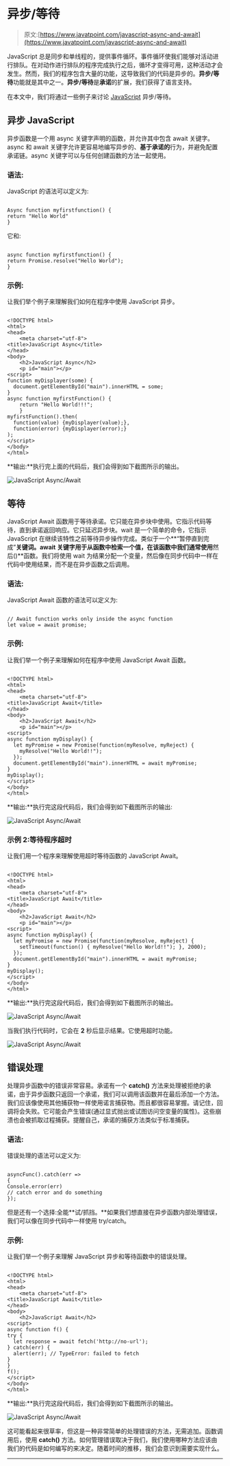 # 异步/等待

> 原文:[https://www.javatpoint.com/javascript-async-and-await](https://www.javatpoint.com/javascript-async-and-await)

JavaScript 总是同步和单线程的，提供事件循环。事件循环使我们能够对活动进行排队。在对动作进行排队的程序完成执行之后，循环才变得可用，这种活动才会发生。然而，我们的程序包含大量的功能，这导致我们的代码是异步的。**异步/等待**功能就是其中之一。**异步/等待**是**承诺**的扩展，我们获得了语言支持。

在本文中，我们将通过一些例子来讨论 [JavaScript](https://www.javatpoint.com/javascript-tutorial) 异步/等待。

## 异步 JavaScript

异步函数是一个用 async 关键字声明的函数，并允许其中包含 await 关键字。async 和 await 关键字允许更容易地编写异步的、**基于承诺的**行为，并避免配置承诺链。async 关键字可以与任何创建函数的方法一起使用。

### 语法:

JavaScript 的语法可以定义为:

```

Async function myfirstfunction() {
return "Hello World"
}

```

它和:

```

async function myfirstfunction() {
return Promise.resolve("Hello World");
}

```

### 示例:

让我们举个例子来理解我们如何在程序中使用 JavaScript 异步。

```

<!DOCTYPE html>
<html>
<head>
    <meta charset="utf-8">
<title>JavaScript Async</title>
</head>
<body>
    <h2>JavaScript Async</h2>
    <p id="main"></p>
<script>
function myDisplayer(some) {
  document.getElementById("main").innerHTML = some;
}
async function myfirstFunction() {
    return "Hello World!!!";
    }
myfirstFunction().then(
  function(value) {myDisplayer(value);},
  function(error) {myDisplayer(error);}
);
</script>
</body>
</html>

```

**输出:**执行完上面的代码后，我们会得到如下截图所示的输出。

![JavaScript Async/Await](img/2eccc4bcb9060b2af52dbab303eb241c.png)

## 等待

JavaScript Await 函数用于等待承诺。它只能在异步块中使用。它指示代码等待，直到承诺返回响应。它只延迟异步块。wait 是一个简单的命令，它指示 JavaScript 在继续该特性之前等待异步操作完成。类似于一个**“暂停直到完成”**关键词。await 关键字用于从函数中检索一个值，在该函数中我们通常使用**然后()**函数。我们将使用 wait 为结果分配一个变量，然后像在同步代码中一样在代码中使用结果，而不是在异步函数之后调用。

### 语法:

JavaScript Await 函数的语法可以定义为:

```

// Await function works only inside the async function
let value = await promise;

```

### 示例:

让我们举一个例子来理解如何在程序中使用 JavaScript Await 函数。

```

<!DOCTYPE html>
<html>
<head>
    <meta charset="utf-8">
<title>JavaScript Await</title>
</head>
<body>
    <h2>JavaScript Await</h2>
    <p id="main"></p>
<script>
async function myDisplay() {
  let myPromise = new Promise(function(myResolve, myReject) {
    myResolve("Hello World!!");
  });
  document.getElementById("main").innerHTML = await myPromise;
}
myDisplay();
</script>
</body>
</html>

```

**输出:**执行完这段代码后，我们会得到如下截图所示的输出:

![JavaScript Async/Await](img/7bdba3da52735bd0f361271c2c1fe6f2.png)

### 示例 2:等待程序超时

让我们用一个程序来理解使用超时等待函数的 JavaScript Await。

```

<!DOCTYPE html>
<html>
<head>
    <meta charset="utf-8">
<title>JavaScript Await</title>
</head>
<body>
    <h2>JavaScript Await</h2>
    <p id="main"></p>
<script>
async function myDisplay() {
  let myPromise = new Promise(function(myResolve, myReject) {
    setTimeout(function() { myResolve("Hello World!!"); }, 2000);
  });
  document.getElementById("main").innerHTML = await myPromise;
}
myDisplay();
</script>
</body>
</html>

```

**输出:**执行完这段代码后，我们会得到如下截图所示的输出。

![JavaScript Async/Await](img/e2b6380e3fb0d211f0d95ea530f13cd2.png)

当我们执行代码时，它会在 **2** 秒后显示结果。它使用超时功能。

![JavaScript Async/Await](img/f2f9cd74bf38568b554fcc14c523334a.png)

## 错误处理

处理异步函数中的错误非常容易。承诺有一个 **catch()** 方法来处理被拒绝的承诺，由于异步函数只返回一个承诺，我们可以调用该函数并在最后添加一个方法。我们应该像使用其他捕获物一样使用诺言捕获物。而且都很容易掌握。请记住，回调将会失败。它可能会产生错误(通过显式抛出或试图访问空变量的属性)。这些崩溃也会被抓取过程捕获。提醒自己，承诺的捕获方法类似于标准捕获。

### 语法:

错误处理的语法可以定义为:

```

asyncFunc().catch(err => 
{
Console.error(err)
// catch error and do something
});

```

但是还有一个选择:全能**试/抓挡。**如果我们想直接在异步函数内部处理错误，我们可以像在同步代码中一样使用 try/catch。

### 示例:

让我们举一个例子来理解 JavaScript 异步和等待函数中的错误处理。

```

<!DOCTYPE html>
<html>
<head>
    <meta charset="utf-8">
<title>JavaScript Await</title>
</head>
<body>
    <h2>JavaScript Await</h2>
<script>
async function f() {
try {
  let response = await fetch('http://no-url');
} catch(err) {
  alert(err); // TypeError: failed to fetch
}
}
f();
</script>
</body>
</html>

```

**输出:**执行完这段代码后，我们会得到如下截图所示的输出。

![JavaScript Async/Await](img/210498b41c1ccb030c5a0b6cb33b4e9a.png)

这可能看起来很草率，但这是一种非常简单的处理错误的方法，无需追加。函数调用后，使用 **catch()** 方法。如何管理错误取决于我们，我们使用哪种方法应该由我们的代码是如何编写的来决定。随着时间的推移，我们会意识到需要实现什么。

* * *